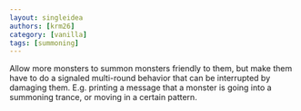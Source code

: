 ```yaml
---
layout: singleidea
authors: [krm26]
category: [vanilla]
tags: [summoning]
---
```

Allow more monsters to summon monsters friendly to them, but make them have to
do a signaled multi-round behavior that can be interrupted by damaging them.
E.g. printing a message that a monster is going into a summoning trance, or
moving in a certain pattern.
